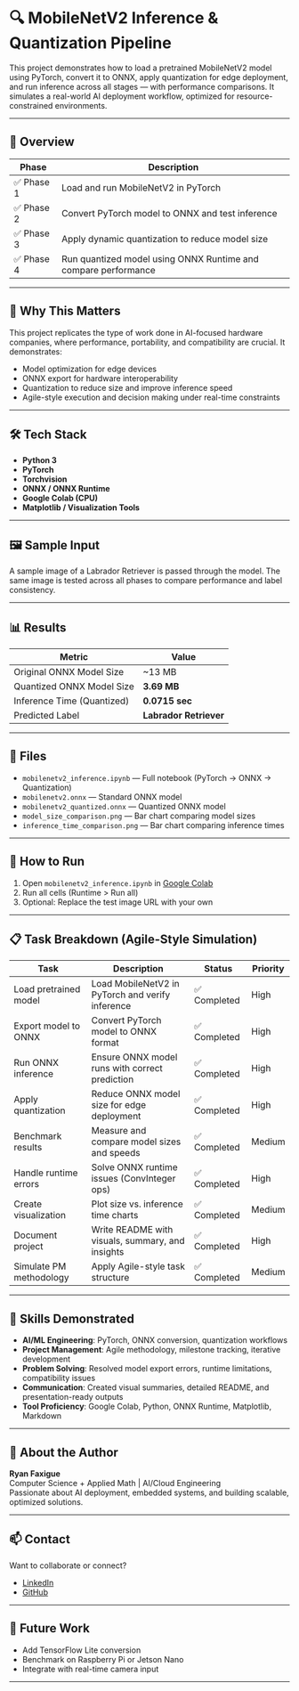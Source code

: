 
# 🔍 MobileNetV2 Inference & Quantization Pipeline

This project demonstrates how to load a pretrained MobileNetV2 model using PyTorch, convert it to ONNX, apply quantization for edge deployment, and run inference across all stages — with performance comparisons. It simulates a real-world AI deployment workflow, optimized for resource-constrained environments.

---

## 📌 Overview

| Phase | Description |
|-------|-------------|
| ✅ Phase 1 | Load and run MobileNetV2 in PyTorch |
| ✅ Phase 2 | Convert PyTorch model to ONNX and test inference |
| ✅ Phase 3 | Apply dynamic quantization to reduce model size |
| ✅ Phase 4 | Run quantized model using ONNX Runtime and compare performance |

---

## 🧠 Why This Matters

This project replicates the type of work done in AI-focused hardware companies, where performance, portability, and compatibility are crucial. It demonstrates:

- Model optimization for edge devices
- ONNX export for hardware interoperability
- Quantization to reduce size and improve inference speed
- Agile-style execution and decision making under real-time constraints

---

## 🛠️ Tech Stack

- **Python 3**
- **PyTorch**
- **Torchvision**
- **ONNX / ONNX Runtime**
- **Google Colab (CPU)**
- **Matplotlib / Visualization Tools**

---

## 🖼️ Sample Input

A sample image of a Labrador Retriever is passed through the model. The same image is tested across all phases to compare performance and label consistency.

---

## 📊 Results

| Metric                     | Value             |
|---------------------------|-------------------|
| Original ONNX Model Size  | ~13 MB            |
| Quantized ONNX Model Size | **3.69 MB**       |
| Inference Time (Quantized)| **0.0715 sec**    |
| Predicted Label           | **Labrador Retriever** |

---

## 📁 Files

- `mobilenetv2_inference.ipynb` — Full notebook (PyTorch → ONNX → Quantization)
- `mobilenetv2.onnx` — Standard ONNX model
- `mobilenetv2_quantized.onnx` — Quantized ONNX model
- `model_size_comparison.png` — Bar chart comparing model sizes
- `inference_time_comparison.png` — Bar chart comparing inference times

---

## 🚀 How to Run

1. Open `mobilenetv2_inference.ipynb` in [Google Colab](https://colab.research.google.com)
2. Run all cells (Runtime > Run all)
3. Optional: Replace the test image URL with your own

---

## 📋 Task Breakdown (Agile-Style Simulation)

| Task | Description | Status | Priority |
|------|-------------|--------|----------|
| Load pretrained model | Load MobileNetV2 in PyTorch and verify inference | ✅ Completed | High |
| Export model to ONNX | Convert PyTorch model to ONNX format | ✅ Completed | High |
| Run ONNX inference | Ensure ONNX model runs with correct prediction | ✅ Completed | High |
| Apply quantization | Reduce ONNX model size for edge deployment | ✅ Completed | High |
| Benchmark results | Measure and compare model sizes and speeds | ✅ Completed | Medium |
| Handle runtime errors | Solve ONNX runtime issues (ConvInteger ops) | ✅ Completed | High |
| Create visualization | Plot size vs. inference time charts | ✅ Completed | Medium |
| Document project | Write README with visuals, summary, and insights | ✅ Completed | High |
| Simulate PM methodology | Apply Agile-style task structure | ✅ Completed | Medium |

---

## 🔑 Skills Demonstrated

- **AI/ML Engineering**: PyTorch, ONNX conversion, quantization workflows
- **Project Management**: Agile methodology, milestone tracking, iterative development
- **Problem Solving**: Resolved model export errors, runtime limitations, compatibility issues
- **Communication**: Created visual summaries, detailed README, and presentation-ready outputs
- **Tool Proficiency**: Google Colab, Python, ONNX Runtime, Matplotlib, Markdown

---

## 🙋 About the Author

**Ryan Faxigue**  
Computer Science + Applied Math | AI/Cloud Engineering  
Passionate about AI deployment, embedded systems, and building scalable, optimized solutions.

---

## 📫 Contact

Want to collaborate or connect?

- [LinkedIn](https://www.linkedin.com/in/ryanfaxigue)
- [GitHub](https://github.com/ryanfaxigue)

---

## 🏁 Future Work

- Add TensorFlow Lite conversion
- Benchmark on Raspberry Pi or Jetson Nano
- Integrate with real-time camera input

---
